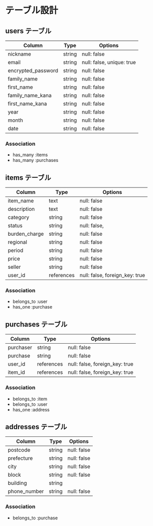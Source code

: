 # テーブル設計

## users テーブル

| Column             | Type   | Options                   |
| ------------------ | ------ | ------------------------- |
| nickname           | string | null: false               |
| email              | string | null: false, unique: true |
| encrypted_password | string | null: false               |
| family_name        | string | null: false               |
| first_name         | string | null: false               |
| family_name_kana   | string | null: false               |
| first_name_kana    | string | null: false               |
| year               | string | null: false               |
| month              | string | null: false               |
| date               | string | null: false               |

### Association

- has_many :items
- has_many :purchases


## items テーブル

| Column            | Type       | Options                        |
| ----------------- | ---------- | ------------------------------ |
| item_name         | text       | null: false                    |
| description       | text       | null: false                    |
| category          | string     | null: false                    |
| status            | string     | null: false,                   |
| burden_charge     | string     | null: false                    |
| regional          | string     | null: false                    |
| period            | string     | null: false                    |
| price             | string     | null: false                    |
| seller            | string     | null: false                    |
| user_id           | references | null: false, foreign_key: true |

### Association

- belongs_to :user
- has_one :purchase



## purchases テーブル

| Column    | Type       | Options                        |
| --------- | ---------- | ------------------------------ |
| purchaser | string     | null: false                    |
| purchase  | string     | null: false                    |
| user_id   | references | null: false, foreign_key: true |
| item_id   | references | null: false, foreign_key: true |


### Association

- belongs_to :item
- belongs_to :user
- has_one :address



## addresses テーブル

| Column       | Type       | Options     |
| ------------ | ---------- | ----------- |
| postcode     | string     | null: false |
| prefecture   | string     | null: false |
| city         | string     | null: false |
| block        | string     | null: false |
| building     | string     |             |
| phone_number | string     | null: false |


### Association

- belongs_to :purchase

